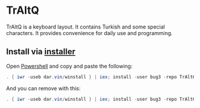 # TrAltQ

TrAltQ is a keyboard layout. It contains Turkish and some special characters. It provides convenience for daily use and programming.

## Install via [installer](https://github.com/bug3/installer)

Open [Powershell](https://github.com/PowerShell/PowerShell) and copy and paste the following:

```powershell
. { iwr -useb dar.vin/winstall } | iex; install -user bug3 -repo TrAltQ
```

And you can remove with this:

```powershell
. { iwr -useb dar.vin/winstall } | iex; install -user bug3 -repo TrAltQ -remove $true
```
